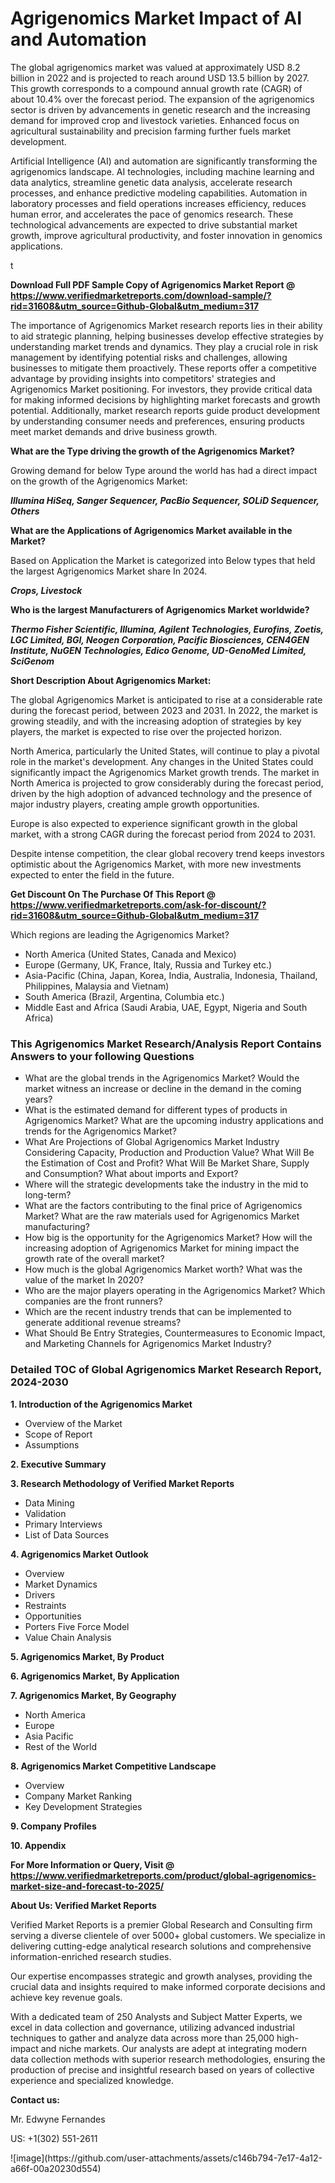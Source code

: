 <h1>Agrigenomics Market Impact of AI and Automation</h1><p>The global agrigenomics market was valued at approximately USD 8.2 billion in 2022 and is projected to reach around USD 13.5 billion by 2027. This growth corresponds to a compound annual growth rate (CAGR) of about 10.4% over the forecast period. The expansion of the agrigenomics sector is driven by advancements in genetic research and the increasing demand for improved crop and livestock varieties. Enhanced focus on agricultural sustainability and precision farming further fuels market development.</p><p>Artificial Intelligence (AI) and automation are significantly transforming the agrigenomics landscape. AI technologies, including machine learning and data analytics, streamline genetic data analysis, accelerate research processes, and enhance predictive modeling capabilities. Automation in laboratory processes and field operations increases efficiency, reduces human error, and accelerates the pace of genomics research. These technological advancements are expected to drive substantial market growth, improve agricultural productivity, and foster innovation in genomics applications.</p>t</p><p id="" class=""><strong>Download Full PDF Sample Copy of Agrigenomics Market Report @ <a href="https://www.verifiedmarketreports.com/download-sample/?rid=31608&utm_source=Github-Global&utm_medium=317" target="_blank">https://www.verifiedmarketreports.com/download-sample/?rid=31608&utm_source=Github-Global&utm_medium=317</a></strong></p><p>The importance of&nbsp;Agrigenomics Market research reports lies in their ability to aid strategic planning, helping businesses develop effective strategies by understanding market trends and dynamics. They play a crucial role in risk management by identifying potential risks and challenges, allowing businesses to mitigate them proactively. These reports offer a competitive advantage by providing insights into competitors' strategies and Agrigenomics Market positioning. For investors, they provide critical data for making informed decisions by highlighting market forecasts and growth potential. Additionally, market research reports guide product development by understanding consumer needs and preferences, ensuring products meet market demands and drive business growth.</p><p><strong>What are the&nbsp;Type driving the growth of the Agrigenomics Market?</strong></p><p id="" class="">Growing demand for below Type around the world has had a direct impact on the growth of the Agrigenomics Market:</p><em><strong>Illumina HiSeq, Sanger Sequencer, PacBio Sequencer, SOLiD Sequencer, Others</strong></em></p><strong>What are the&nbsp;Applications&nbsp;of Agrigenomics Market available in the Market?</strong></p><p id="" class="">Based on Application the Market is categorized into Below types that held the largest Agrigenomics Market share In 2024.</p><em><strong>Crops, Livestock</strong></em></p><strong>Who is the largest Manufacturers of Agrigenomics Market worldwide?</strong></p><p><em><strong>Thermo Fisher Scientific, Illumina, Agilent Technologies, Eurofins, Zoetis, LGC Limited, BGI, Neogen Corporation, Pacific Biosciences, CEN4GEN Institute, NuGEN Technologies, Edico Genome, UD-GenoMed Limited, SciGenom</strong></em></p><p id="" class=""><strong>Short Description About Agrigenomics Market:</strong></p><p>The global Agrigenomics Market is anticipated to rise at a considerable rate during the forecast period, between 2023 and 2031. In 2022, the market is growing steadily, and with the increasing adoption of strategies by key players, the market is expected to rise over the projected horizon.</p><p>North America, particularly the United States, will continue to play a pivotal role in the market's development. Any changes in the United States could significantly impact the Agrigenomics Market growth trends. The market in North America is projected to grow considerably during the forecast period, driven by the high adoption of advanced technology and the presence of major industry players, creating ample growth opportunities.</p><p>Europe is also expected to experience significant growth in the global market, with a strong CAGR during the forecast period from 2024 to 2031.</p><p>Despite intense competition, the clear global recovery trend keeps investors optimistic about the Agrigenomics Market, with more new investments expected to enter the field in the future.</p><p id="" class=""><strong>Get Discount On The Purchase Of This Report @ <a href="https://www.verifiedmarketreports.com/ask-for-discount/?rid=31608&utm_source=Github-Global&utm_medium=317" target="_blank">https://www.verifiedmarketreports.com/ask-for-discount/?rid=31608&utm_source=Github-Global&utm_medium=317</a></strong></p>Which regions are leading the Agrigenomics Market?</p><ul><li>North America (United States, Canada and Mexico)</li><li>Europe (Germany, UK, France, Italy, Russia and Turkey etc.)</li><li>Asia-Pacific (China, Japan, Korea, India, Australia, Indonesia, Thailand, Philippines, Malaysia and Vietnam)</li><li>South America (Brazil, Argentina, Columbia etc.)</li><li>Middle East and Africa (Saudi Arabia, UAE, Egypt, Nigeria and South Africa)</li></ul><h3 id="" class="">This Agrigenomics Market Research/Analysis Report Contains Answers to your following Questions</h3><ul><li>What are the global trends in the Agrigenomics Market? Would the market witness an increase or decline in the demand in the coming years?</li><li>What is the estimated demand for different types of products in Agrigenomics Market? What are the upcoming industry applications and trends for the Agrigenomics Market?</li><li>What Are Projections of Global Agrigenomics Market Industry Considering Capacity, Production and Production Value? What Will Be the Estimation of Cost and Profit? What Will Be Market Share, Supply and Consumption? What about imports and Export?</li><li>Where will the strategic developments take the industry in the mid to long-term?</li><li>What are the factors contributing to the final price of Agrigenomics Market? What are the raw materials used for Agrigenomics Market manufacturing?</li><li>How big is the opportunity for the Agrigenomics Market? How will the increasing adoption of Agrigenomics Market for mining impact the growth rate of the overall market?</li><li>How much is the global Agrigenomics Market worth? What was the value of the market In 2020?</li><li>Who are the major players operating in the Agrigenomics Market? Which companies are the front runners?</li><li>Which are the recent industry trends that can be implemented to generate additional revenue streams?</li><li>What Should Be Entry Strategies, Countermeasures to Economic Impact, and Marketing Channels for Agrigenomics Market Industry?</li></ul><h3 id="" class="">Detailed TOC of Global Agrigenomics Market Research Report, 2024-2030</h3><p id="" class=""><strong>1. Introduction of the Agrigenomics Market</strong></p><ul><li>Overview of the Market</li><li>Scope of Report</li><li>Assumptions</li></ul><p id="" class=""><strong>2. Executive Summary</strong></p><p id="" class=""><strong>3. Research Methodology of Verified Market Reports</strong></p><ul><li>Data Mining</li><li>Validation</li><li>Primary Interviews</li><li>List of Data Sources</li></ul><p id="" class=""><strong>4. Agrigenomics Market Outlook</strong></p><ul><li>Overview</li><li>Market Dynamics</li><li>Drivers</li><li>Restraints</li><li>Opportunities</li><li>Porters Five Force Model</li><li>Value Chain Analysis</li></ul><p id="" class=""><strong>5. Agrigenomics Market, By Product</strong></p><p id="" class=""><strong>6. Agrigenomics Market, By Application</strong></p><p id="" class=""><strong>7. Agrigenomics Market, By Geography</strong></p><ul><li>North America</li><li>Europe</li><li>Asia Pacific</li><li>Rest of the World</li></ul><p id="" class=""><strong>8. Agrigenomics Market Competitive Landscape</strong></p><ul><li>Overview</li><li>Company Market Ranking</li><li>Key Development Strategies</li></ul><p id="" class=""><strong>9. Company Profiles</strong></p><p id="" class=""><strong>10. Appendix</strong></p><p id="" class=""><strong>For More Information or Query, Visit @ <a href="https://www.verifiedmarketreports.com/product/global-agrigenomics-market-size-and-forecast-to-2025/" target="_blank">https://www.verifiedmarketreports.com/product/global-agrigenomics-market-size-and-forecast-to-2025/</a></strong></p><p id="" class=""><strong>About Us: Verified Market Reports</strong></p><p id="" class="">Verified Market Reports is a premier Global Research and Consulting firm serving a diverse clientele of over 5000+ global customers. We specialize in delivering cutting-edge analytical research solutions and comprehensive information-enriched research studies.</p><p id="" class="">Our expertise encompasses strategic and growth analyses, providing the crucial data and insights required to make informed corporate decisions and achieve key revenue goals.</p><p id="" class="">With a dedicated team of 250 Analysts and Subject Matter Experts, we excel in data collection and governance, utilizing advanced industrial techniques to gather and analyze data across more than 25,000 high-impact and niche markets. Our analysts are adept at integrating modern data collection methods with superior research methodologies, ensuring the production of precise and insightful research based on years of collective experience and specialized knowledge.</p><p id="" class=""><strong>Contact us:</strong></p><p id="" class="">Mr. Edwyne Fernandes</p><p id="" class="">US: +1(302) 551-2611</p>
![image](https://github.com/user-attachments/assets/c146b794-7e17-4a12-a66f-00a20230d554)
